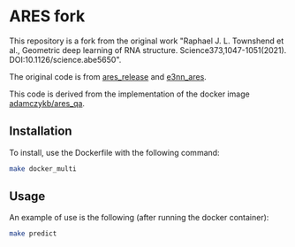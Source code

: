 # ARES fork

This repository is a fork from the original work "Raphael J. L. Townshend et al., Geometric deep learning of RNA structure. Science373,1047-1051(2021). DOI:10.1126/science.abe5650".

The original code is from [ares_release](https://zenodo.org/records/6893040/files/ares_release.zip) and [e3nn_ares](https://zenodo.org/records/5090151/files/e3nn_ares.zip). 

This code is derived from the implementation of the docker image [adamczykb/ares_qa](https://hub.docker.com/r/adamczykb/ares_qa). 

## Installation

To install, use the Dockerfile with the following command: 
```bash
make docker_multi
```

## Usage

An example of use is the following (after running the docker container):
```bash
make predict
```